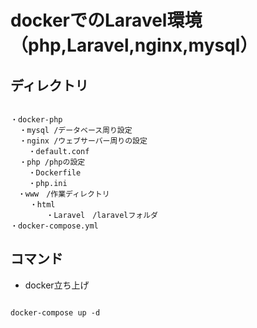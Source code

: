 # dockerでのLaravel環境（php,Laravel,nginx,mysql）

## ディレクトリ

```

・docker-php
  ・mysql /データベース周り設定
  ・nginx /ウェブサーバー周りの設定
    ・default.conf 
  ・php /phpの設定
    ・Dockerfile
    ・php.ini
　・www　/作業ディレクトリ
 　　・html
        ・Laravel　/laravelフォルダ 
・docker-compose.yml

```


## コマンド

- docker立ち上げ

```

docker-compose up -d

```



